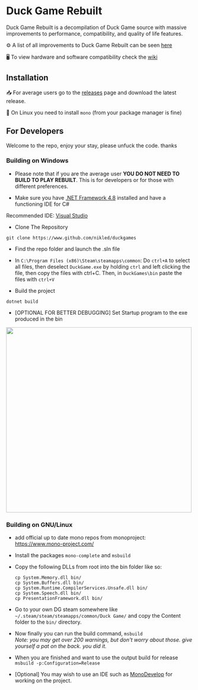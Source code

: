 # Duck Game Rebuilt
Duck Game Rebuilt is a decompilation of Duck Game source with massive improvements to performance, compatibility, and quality of life features.

⚙️ A list of all improvements to Duck Game Rebuilt can be seen [here](https://github.com/TheFlyingFoool/DuckGameRebuilt/wiki/Changelog)

🖥️ To view hardware and software compatibility check the [wiki](https://github.com/TheFlyingFoool/DuckGameRebuilt/wiki/Architectures-and-Devices)

## Installation

📥 For average users go to the [releases](https://github.com/TheFlyingFoool/DuckGameRebuilt/releases) page and download the latest release.

🐧 On Linux you need to install `mono` (from your package manager is fine)

## For Developers
Welcome to the repo, enjoy your stay, please unfuck the code. thanks

### Building on Windows

* Please note that if you are the average user **YOU DO NOT NEED TO BUILD TO PLAY REBUILT**. This is for developers or for those with different preferences.

* Make sure you have [.NET Framework 4.8](https://dotnet.microsoft.com/en-us/download/dotnet-framework/net48) installed and have a functioning IDE for C#

Recommended IDE: [Visual Studio](https://docs.microsoft.com/en-us/visualstudio/install/install-visual-studio?view=vs-2022)

* Clone The Repository
```
git clone https://www.github.com/nikled/duckgames
```

* Find the repo folder and launch the .sln file

* In `C:\Program Files (x86)\Steam\steamapps\common`: Do `ctrl+A` to select all files, then deselect `DuckGame.exe` by holding `ctrl` and left clicking the file, then copy the files with ctrl+C. Then, in `DuckGames\bin` paste the files with `ctrl+V`

* Build the project
```
dotnet build
```

* \[OPTIONAL FOR BETTER DEBUGGING\] Set Startup program to the exe produced in the bin

<img src="https://user-images.githubusercontent.com/22122579/182766499-9b46ee7a-1291-4fbc-8c3e-7d7467ab8411.png" width="500">

### Building on GNU/Linux

* add official up to date mono repos from monoproject: https://www.mono-project.com/

* Install the packages `mono-complete` and `msbuild`

* Copy the following DLLs from root into the bin folder like so:
  ```
  cp System.Memory.dll bin/
  cp System.Buffers.dll bin/
  cp System.Runtime.CompilerServices.Unsafe.dll bin/
  cp System.Speech.dll bin/
  cp PresentationFramework.dll bin/
  ```

* Go to your own DG steam somewhere like `~/.steam/steam/steamapps/common/Duck Game/` and copy the Content folder to the `bin/` directory.

* Now finally you can run the build command, `msbuild`  
_Note: you may get over 200 warnings, but don't worry about those. give yourself a pat on the back. you did it._

* When you are finished and want to use the output build for release `msbuild -p:Configuration=Release`

* \[Optional\] You may wish to use an IDE such as [MonoDevelop](https://www.monodevelop.com/) for working on the project.
